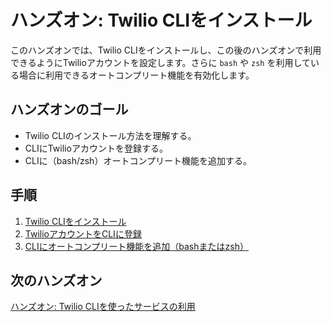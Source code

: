 #  ハンズオン: Twilio CLIをインストール

このハンズオンでは、Twilio CLIをインストールし、この後のハンズオンで利用できるようにTwilioアカウントを設定します。さらに `bash` や `zsh` を利用している場合に利用できるオートコンプリート機能を有効化します。

## ハンズオンのゴール
- Twilio CLIのインストール方法を理解する。
- CLIにTwilioアカウントを登録する。
- CLIに（bash/zsh）オートコンプリート機能を追加する。

## 手順
1. [Twilio CLIをインストール](01-Install-CLI.md)
2. [TwilioアカウントをCLIに登録](02-Create-Twilio-Profile.md)
3. [CLIにオートコンプリート機能を追加（bashまたはzsh）](03-Autocomplete.md)

## 次のハンズオン

[ハンズオン: Twilio CLIを使ったサービスの利用](../02-Use-Twilio-CLI/00-Overview.md)